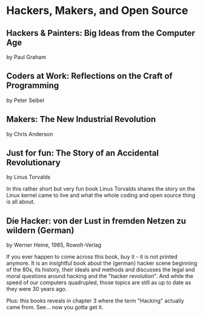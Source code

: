 # Hackers, Makers, and Open Source

## Hackers & Painters: Big Ideas from the Computer Age
by Paul Graham

## Coders at Work: Reflections on the Craft of Programming 
by Peter Seibel

## Makers: The New Industrial Revolution
by Chris Anderson

## Just for fun: The Story of an Accidental Revolutionary
by Linus Torvalds

In this rather short but very fun book Linus Torvalds shares the story on the Linux kernel came to live and what the whole coding and open source thing is all about.

## Die Hacker: von der Lust in fremden Netzen zu wildern (German)
by Werner Heine, 1985, Rowolt-Verlag

If you ever happen to come across this book, buy it - it is not printed anymore. It is an insightful book about the (german) hacker scene beginning of the 80s, its history, their ideals and methods and discusses the legal and moral questions around hacking and the "hacker revolution". And while the speed of our computers quadrupled, those topics are still as up to date as they were 30 years ago.

Plus: this books reveals in chapter 3 where the term "Hacking" actually came from. See... now you gotta get it.
